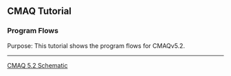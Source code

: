 ## CMAQ Tutorial ##
### Program Flows ###
Purpose: This tutorial shows the program flows for CMAQv5.2.

----

[CMAQ 5.2 Schematic](./images/CMAQv52_Schematic.png "CMAQv52_Schematic.png")
